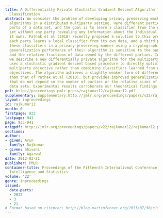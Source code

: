 ```yaml
---
title: A Differentially Private Stochastic Gradient Descent Algorithm for Multiparty
  Classification
abstract: We consider the problem of developing privacy preserving machine learning
  algorithms in a distributed multiparty setting. Here different parties own different
  parts of a data set, and the goal is to learn a classifier from the entire data
  set without any party revealing any information about the individual data points
  it owns. Pathak et al (2010) recently proposed a solution to this problem in which
  each party learns a local classifier from its own data, and a third party then aggregates
  these classifiers in a privacy-preserving manner using a cryptographic scheme. The
  generalization performance of their algorithm is sensitive to the number of parties
  and the relative fractions of data owned by the different parties. In this paper,
  we describe a new differentially private algorithm for the multiparty setting that
  uses a stochastic gradient descent based procedure to directly optimize the overall
  multiparty objective rather than combining classifiers learned from optimizing local
  objectives. The algorithm achieves a slightly weaker form of differential privacy
  than that of Pathak et al (2010), but provides improved generalization guarantees
  that do not depend on the number of parties or the relative sizes of the individual
  data sets. Experimental results corroborate our theoretical findings.
pdf: http://proceedings.pmlr.press/rajkumar12/rajkumar12.pdf
supplementary: Supplementary:http://jmlr.org/proceedings/papers/v22/rajkumar12/rajkumar12Supple.pdf
layout: inproceedings
id: rajkumar12
month: 0
firstpage: 933
lastpage: 941
page: 933-941
origpdf: http://jmlr.org/proceedings/papers/v22/rajkumar12/rajkumar12.pdf
sections: 
author:
- given: Arun
  family: Rajkumar
- given: Shivani
  family: Agarwal
date: 2012-03-21
publisher: PMLR
container-title: Proceedings of the Fifteenth International Conference on Artificial
  Intelligence and Statistics
volume: '22'
genre: inproceedings
issued:
  date-parts:
  - 2012
  - 3
  - 21
# Format based on citeproc: http://blog.martinfenner.org/2013/07/30/citeproc-yaml-for-bibliographies/
---
```

